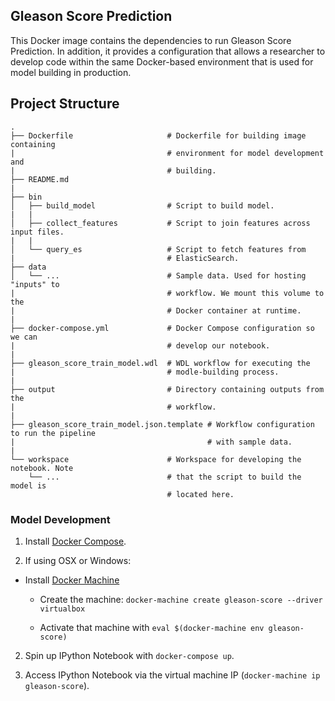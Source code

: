 ## Gleason Score Prediction ##

This Docker image contains the dependencies to run Gleason Score Prediction.
In addition, it provides a configuration that allows a researcher to develop
code within the same Docker-based environment that is used for model building
in production.

## Project Structure ##


```
.
├── Dockerfile                     # Dockerfile for building image containing
|                                  # environment for model development and
|                                  # building.
├── README.md
|
├── bin
│   ├── build_model                # Script to build model.
|   |
│   ├── collect_features           # Script to join features across input files.
|   |
│   └── query_es                   # Script to fetch features from
|                                  # ElasticSearch.
├── data
│   └── ...                        # Sample data. Used for hosting "inputs" to
|                                  # workflow. We mount this volume to the
|                                  # Docker container at runtime.
|
├── docker-compose.yml             # Docker Compose configuration so we can
|                                  # develop our notebook.
|
├── gleason_score_train_model.wdl  # WDL workflow for executing the
|                                  # modle-building process.
|
├── output                         # Directory containing outputs from the
|                                  # workflow.
|
├── gleason_score_train_model.json.template # Workflow configuration to run the pipeline
|                                           # with sample data.
|
└── workspace                      # Workspace for developing the notebook. Note
    └── ...                        # that the script to build the model is
                                   # located here.
```


### Model Development ###

1. Install [Docker Compose](https://docs.docker.com/compose/install/).

2. If using OSX or Windows:

  + Install [Docker Machine](https://docs.docker.com/machine/install-machine/)

    + Create the machine: `docker-machine create gleason-score --driver virtualbox`

    + Activate that machine with `eval $(docker-machine env gleason-score)`

2. Spin up IPython Notebook with `docker-compose up`.

3. Access IPython Notebook via the virtual machine IP (`docker-machine ip gleason-score`).
